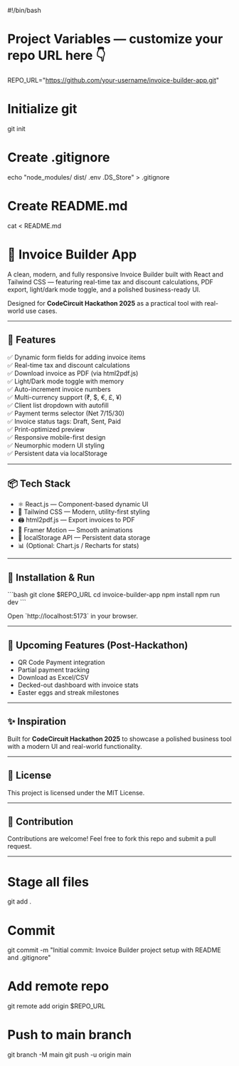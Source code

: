 #!/bin/bash

# Project Variables — customize your repo URL here 👇
REPO_URL="https://github.com/your-username/invoice-builder-app.git"

# Initialize git
git init

# Create .gitignore
echo "node_modules/
dist/
.env
.DS_Store" > .gitignore

# Create README.md
cat <<EOT > README.md
# 📄 Invoice Builder App

A clean, modern, and fully responsive Invoice Builder built with React and Tailwind CSS — featuring real-time tax and discount calculations, PDF export, light/dark mode toggle, and a polished business-ready UI.

Designed for **CodeCircuit Hackathon 2025** as a practical tool with real-world use cases.

---

## 🚀 Features

✅ Dynamic form fields for adding invoice items  
✅ Real-time tax and discount calculations  
✅ Download invoice as PDF (via html2pdf.js)  
✅ Light/Dark mode toggle with memory  
✅ Auto-increment invoice numbers  
✅ Multi-currency support (₹, \$, €, £, ¥)  
✅ Client list dropdown with autofill  
✅ Payment terms selector (Net 7/15/30)  
✅ Invoice status tags: Draft, Sent, Paid  
✅ Print-optimized preview  
✅ Responsive mobile-first design  
✅ Neumorphic modern UI styling  
✅ Persistent data via localStorage  

---

## 📦 Tech Stack

- ⚛️ React.js — Component-based dynamic UI  
- 🎨 Tailwind CSS — Modern, utility-first styling  
- 🖨️ html2pdf.js — Export invoices to PDF  
- 🎥 Framer Motion — Smooth animations  
- 💾 localStorage API — Persistent data storage  
- 📊 (Optional: Chart.js / Recharts for stats)  

---

## 📜 Installation & Run

\`\`\`bash
git clone $REPO_URL
cd invoice-builder-app
npm install
npm run dev
\`\`\`

Open \`http://localhost:5173\` in your browser.

---

## 🎉 Upcoming Features (Post-Hackathon)

- QR Code Payment integration  
- Partial payment tracking  
- Download as Excel/CSV  
- Decked-out dashboard with invoice stats  
- Easter eggs and streak milestones  

---

## ✨ Inspiration

Built for **CodeCircuit Hackathon 2025** to showcase a polished business tool with a modern UI and real-world functionality.

---

## 📜 License

This project is licensed under the MIT License.

---

## 🤝 Contribution

Contributions are welcome! Feel free to fork this repo and submit a pull request.

---

# Stage all files
git add .

# Commit
git commit -m "Initial commit: Invoice Builder project setup with README and .gitignore"

# Add remote repo
git remote add origin $REPO_URL

# Push to main branch
git branch -M main
git push -u origin main

